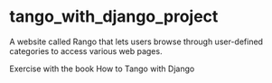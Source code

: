 tango_with_django_project
=========================

 A website called Rango that lets users browse through user-defined categories to access various web pages. 

 Exercise with the book How to Tango with Django
